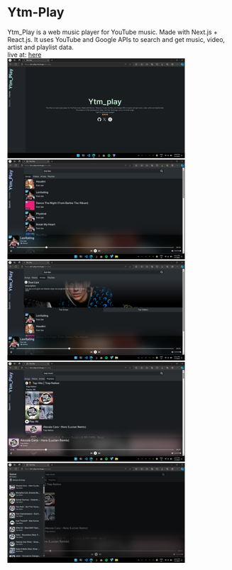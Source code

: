 # Ytm-Play
Ytm_Play is a web music player for YouTube music. Made with Next.js + React.js. It uses YouTube and Google APIs to search and get music, video, artist and playlist data.\
live at: [here](https://ytm-play.vercel.app/ytm-play)
<br>
<img src="ytm-play_screenshot/home.png" title="home" alt="home page" width=400>
<img src="ytm-play_screenshot/song&player.png" title="home" alt="home page" width=400>
<img src="ytm-play_screenshot/artist.png" title="home" alt="home page" width=400>
<img src="ytm-play_screenshot/playlist.png" title="home" alt="home page" width=400>
<img src="ytm-play_screenshot/queue.png" title="home" alt="home page" width=400>
